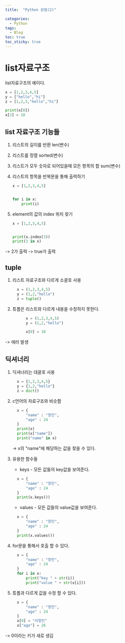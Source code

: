 ```yaml
---
title:  "Python 문법(2)"

categories:
  - Python
tags:
  - Blog
toc: true
toc_sticky: true
---
```



# list자료구조

list자료구조의 예이다.

```python
x = [1,2,3,4,5]
y = ["hello","hi"]
z = [1,2,3,"hello","hi"]

print(x[0])
x[3] = 10
```
## list 자료구조 기능들

1. 리스트의 길이를 반환 len(변수)

2. 리스트를 정렬 sorted(변수)

3. 리스트가 모두 숫자로 되어있을때 모든 항목의 합 sum(변수)

4. 리스트의 항목을 반복문을 통해 출력하기

    ```python
    x = [1,2,3,4,5]


    for i in x:
        print(i)
    ```

5. element의 값의 index 위치 찾기 

    ```python
    x = [1,2,3,4,5]


    print(x.index(3)) 
    print(3 in x)
    ```
-> 2가 출력
-> true가 출력


## tuple

1. 리스트 자료구조와 다르게 소괄호 사용

    ```python
      x = (1,2,3,4,5)
      y = (1,2,"hello")
      z = tuple()
    ```
2. 튜플은 리스트와 다르게 내용을 수정하지 못한다.

    ```python
          x = (1,2,3,4,5)
          y = (1,2,"hello")

          x[0] = 10
    ```
-> 에러 발생

## 딕셔너리

1. 딕셔너리는 대괄호 사용

    ```python
      x = {1,2,3,4,5}
      y = {1,2,"hello"}
      z = dict()
    ```
2. c언어의 자료구조와 비슷함

    ```python
      x = {
          "name" : "창민",
          "age" : 24
      }
      print(x)
      print(x["name"])
      print("name" in x)
    ```
    -> x의 "name"에 해당하는 값을 찾을 수 있다.

3. 유용한 함수들

    * keys - 모든 값들의 key값을 보여준다.

    ```python
      x = {
          "name" : "창민",
          "age" : 24
      }
      print(x.keys())
    ```
    + values - 모든 값들의 value값을 보여준다.

    ```python
      x = {
          "name" : "창민",
          "age" : 24
      }
      print(x.values())
    ```

4. for문을 통해서 호출 할 수 있다.

    ```python
      x = {
          "name" : "창민",
          "age" : 24
      }
      for i in x:
          print("key " + str(i))
          print("value " + str(x[i]))
    ```

5. 튜플과 다르게 값을 수정 할 수 있다.

    ```python
      x = {
          "name" : "창민",
          "age" : 24
      }
      x[0] = "이창민"
      x["age"] = 26
    ```
-> 0이라는 키가 새로 생김

